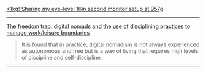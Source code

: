 [<1kg! Sharing my eye-level 16in second monitor setup at 957g](https://old.reddit.com/r/digitalnomad/comments/jbeju7/1kg_sharing_my_eyelevel_16in_second_monitor_setup/)

---

[The freedom trap: digital nomads and the use of disciplining practices to manage work/leisure boundaries](https://link.springer.com/article/10.1007/s40558-020-00172-4)

> It is found that in practice, digital nomadism is not always experienced as autonomous and free but is a way of living that requires high levels of discipline and self-discipline.

---
